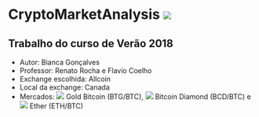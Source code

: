 # CryptoMarketAnalysis  ![](https://www.allcoin.com/Content/image/allcoin_logo02.png)
## Trabalho do curso de Verão 2018 

  - Autor: Bianca Gonçalves
  - Professor: Renato Rocha e Flavio Coelho
  - Exchange escolhida: Allcoin
  - Local da exchange: Canada
  - Mercados: ![](https://o56yv98bm.qnssl.com/coin_BTG.png?imageView2/2/w/19) Gold Bitcoin (BTG/BTC), ![](https://o56yv98bm.qnssl.com/coin_BCD.png?imageView2/2/w/19) Bitcoin Diamond (BCD/BTC) e ![](https://o56yv98bm.qnssl.com/coin_ETH.png?imageView2/2/w/19) Ether (ETH/BTC)
